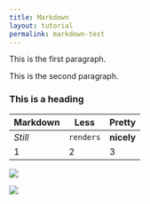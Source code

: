 ```yaml
---
title: Markdown
layout: tutorial
permalink: markdown-test
---
```


This is the first paragraph.

This is the second paragraph.

### This is a heading

Markdown | Less | Pretty
--- | --- | ---
*Still* | `renders` | **nicely**
1 | 2 | 3

![](https://plot.ly/static/img/literacy/fig6.jpg)

<img src="https://plot.ly/static/img/literacy/fig6.jpg"></img>
